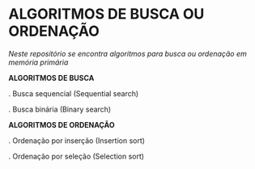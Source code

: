 # ALGORITMOS DE BUSCA OU ORDENAÇÃO

*Neste repositório se encontra algoritmos para busca ou ordenação em memória primária*

**ALGORITMOS DE BUSCA**

. Busca sequencial (Sequential search)

. Busca binária (Binary search)

**ALGORITMOS DE ORDENAÇÃO**

. Ordenação por inserção (Insertion sort)

. Ordenação por seleção (Selection sort)
